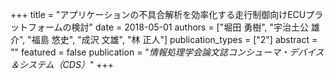+++
title = "アプリケーションの不具合解析を効率化する走行制御向けECUプラットフォームの検討"
date = 2018-05-01
authors = ["堀田 勇樹", "宇治土公 雄介", "福島 悠史", "成沢 文雄", "林 正人"]
publication_types = ["2"]
abstract = ""
featured = false
publication = "*情報処理学会論文誌コンシューマ・デバイス＆システム（CDS）*"
+++

